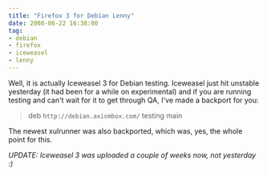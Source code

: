 ```yaml
---
title: "Firefox 3 for Debian Lenny"
date: 2008-06-22 16:38:00
tag:
- debian
- firefox
- iceweasel
- lenny
---
```

Well, it is actually Iceweasel 3 for Debian testing. Iceweasel just hit unstable yesterday (it had been for a while on experimental) and if you are running testing and can't wait for it to get through QA, I've made a backport for you:

> deb `http://debian.axiombox.com/` testing main

The newest xulrunner was also backported, which was, yes, the whole point for this.

*UPDATE: Iceweasel 3 was uploaded a couple of weeks now, not yesterday :)*
